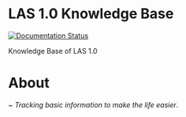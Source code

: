 # LAS 1.0 Knowledge Base

[![Documentation Status](https://readthedocs.org/projects/las-kb/badge/?version=latest)](http://las-kb.readthedocs.io/en/latest/?badge=latest)

Knowledge Base of LAS 1.0

# About

_~ Tracking basic information to make the life easier_.
